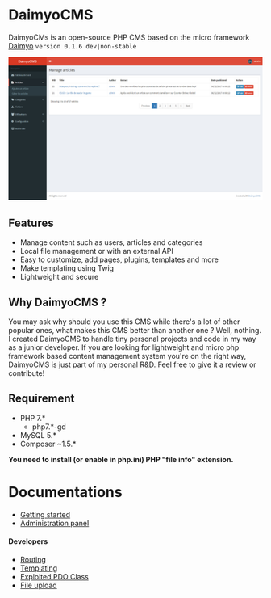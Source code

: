 # DaimyoCMS
DaimyoCMs is an open-source PHP CMS based on the micro framework [Daimyo](https://github.com/SundownDEV/Daimyo) ```version 0.1.6 dev|non-stable```

![screenshot dashboard](https://raw.githubusercontent.com/SundownDEV/DaimyoCMS/master/docs/screenshots/dashboard.jpg)

## Features
* Manage content such as users, articles and categories
* Local file management or with an external API
* Easy to customize, add pages, plugins, templates and more
* Make templating using Twig
* Lightweight and secure

## Why DaimyoCMS ?
You may ask why should you use this CMS while there's a lot of other popular ones, what makes this CMS better than another one ? Well, nothing. I created DaimyoCMS to handle tiny personal projects and code in my way as a junior developer. If you are looking for lightweight and micro php framework based content management system you're on the right way, DaimyoCMS is just part of my personal R&D. Feel free to give it a review or contribute!

## Requirement
* PHP 7.*
  * php7.*-gd
* MySQL 5.*
* Composer ~1.5.*

**You need to install (or enable in php.ini) PHP "file info" extension.**

# Documentations
* [Getting started](docs/GetStarted.md)
* [Administration panel](docs/AdminPanel.md)

#### Developers

* [Routing](docs/Routing.md)
* [Templating](docs/Templating.md)
* [Exploited PDO Class](docs/PDOClass.md)
* [File upload](docs/UploadClass.md)
